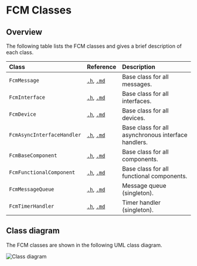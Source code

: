 # FCM Classes

## Overview

The following table lists the FCM classes and gives a brief description of each class.

| Class | Reference | Description |
|:-------|:-----------|:-------------|
| `FcmMessage` | [`.h`](../inc/FcmMessage.h), [`.md`](../doc/classes/Messages.md) | Base class for all messages. |
| `FcmInterface` | [`.h`](../inc/FcmMessage.h), [`.md`](../doc/classes/Interfaces.md) | Base class for all interfaces. |
| `FcmDevice` | [`.h`](../inc/FcmDevice.h), [`.md`](../doc/classes/Devices.md) | Base class for all devices. |
| `FcmAsyncInterfaceHandler` | [`.h`](../inc/FcmAsyncInterfaceHandler.h), [`.md`](../doc/classes/AsyncInterfaceHandlers.md) | Base class for all asynchronous interface handlers. |
| `FcmBaseComponent` | [`.h`](../inc/FcmBaseComponent.h), [`.md`](../doc/classes/Components.md) | Base class for all components. |
| `FcmFunctionalComponent` | [`.h`](../inc/FcmFunctionalComponent.h), [`.md`](../doc/classes/FunctionalComponent.md) | Base class for all functional components. |
| `FcmMessageQueue` | [`.h`](../inc/FcmMessageQueue.h), [`.md`](../doc/classes/MessageQueue.md) | Message queue (singleton). |
| `FcmTimerHandler` | [`.h`](../inc/FcmTimerHandler.h), [`.md`](../doc/classes/TimerHandler.md) | Timer handler (singleton). |

## Class diagram

The FCM classes are shown in the following UML class diagram.

![Class diagram](https://www.plantuml.com/plantuml/img/VPBB2i8m44Nt-OhGfP22MocXFYYwS27u0o4TfP0caeSWwhzRIfIcILm5vXvcJfAfZMNQkbuWn0Kp1ZUyFqWB-i8uJ6f7C8PT0J_HEwwU7BXvj646jgg_AGdIphB6IMux9Pd84MlpaFpdiMUo5Q1dpBdhGQUZ7TmxxeqoymXvqSWJPKTdyS3YIoLxZ2hUh5WMM14od6MvA9ADFKa8dRzqd4ub_jmupOO_bPeNKx7_P6aYkYodFV4ALvKpGEc81ZiKzlGHGgW6sGvB-W40)


